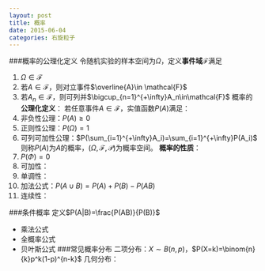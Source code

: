```yaml
---
layout: post
title: 概率
date: 2015-06-04
categories: 右旋粒子
---
```


###概率的公理化定义
令随机实验的样本空间为$\Omega$，定义**事件域**$\mathcal{F}$满足
1. $\Omega\in \mathcal{F}$
2. 若$A\in\mathcal{F}$，则对立事件$\overline{A}\in \mathcal{F}$
3. 若$A_n\in\mathcal{F}$，则可列并$\bigcup_{n=1}^{+\infty}A_n\in\mathcal{F}$
概率的**公理化定义**：
若任意事件$A\in\mathcal{F}$，实值函数$P(A)$满足：
1. 非负性公理：$P(A)\ge 0$
2. 正则性公理：$P(\Omega)=1$
3. 可列可加性公理：$P(\sum_{i=1}^{+\infty}A_i)=\sum_{i=1}^{+\infty}P(A_i)$
则称$P(A)$为$A$的概率，$(\Omega,\mathcal{F},\mathcal{P})$为概率空间。
**概率的性质**：
1. $P(\Phi)=0$
2. 可加性：
3. 单调性：
4. 加法公式：$P(A\cup B)=P(A)+P(B)-P(AB)$
5. 连续性：

###条件概率
定义$P(A|B)=\frac{P(AB)}{P(B)}$

 - 乘法公式
 - 全概率公式
 - 贝叶斯公式
###常见概率分布
二项分布：$X\sim B(n,p)$，$P(X=k)=\binom{n}{k}p^k(1-p)^{n-k}$
几何分布：
